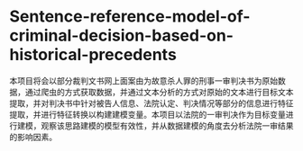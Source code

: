 # Sentence-reference-model-of-criminal-decision-based-on-historical-precedents
本项目将会以部分裁判文书网上面案由为故意杀人罪的刑事一审判决书为原始数据，通过爬虫的方式获取数据，并通过文本分析的方式对原始的文本进行目标文本提取，并对判决书中针对被告人信息、法院认定、判决情况等部分的信息进行特征提取，并进行特征转换以构建建模变量。本项目以法院的一审判决作为目标变量进行建模，观察该思路建模的模型有效性，并从数据建模的角度去分析法院一审结果的影响因素。
